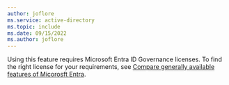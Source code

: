 ```yaml
---
author: joflore
ms.service: active-directory
ms.topic: include
ms.date: 09/15/2022
ms.author: joflore
---
```


Using this feature requires Microsoft Entra ID Governance licenses. To find the right license for your requirements, see [Compare generally available features of Micorosft Entra](https://www.microsoft.com/security/business/identity-access-management/azure-ad-pricing).
